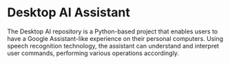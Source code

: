 # Desktop AI Assistant
The Desktop AI repository is a Python-based project that enables users to have a Google Assistant-like experience on their personal computers. Using speech recognition technology, the assistant can understand and interpret user commands, performing various operations accordingly.
